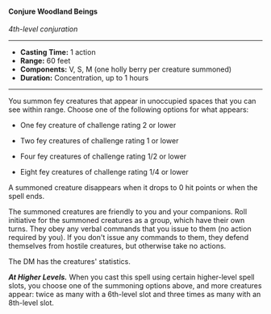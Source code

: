#### Conjure Woodland Beings
*4th-level conjuration*
___
- **Casting Time:** 1 action
- **Range:** 60 feet
- **Components:** V, S, M (one holly berry per creature summoned)
- **Duration:** Concentration, up to 1 hours
___
You summon fey creatures that appear in unoccupied spaces that you can see within range. Choose one of the following options for what appears:

- One fey creature of challenge rating 2 or lower

- Two fey creatures of challenge rating 1 or lower

- Four fey creatures of challenge rating 1/2 or lower

- Eight fey creatures of challenge rating 1/4 or lower

A summoned creature disappears when it drops to 0 hit points or when the spell ends.

The summoned creatures are friendly to you and your companions. Roll initiative for the summoned creatures as a group, which have their own turns. They obey any verbal commands that you issue to them (no action required by you). If you don't issue any commands to them, they defend themselves from hostile creatures, but otherwise take no actions.

The DM has the creatures' statistics.

***At Higher Levels.*** When you cast this spell using certain higher-level spell slots, you choose one of the summoning options above, and more creatures appear: twice as many with a 6th-level slot and three times as many with an 8th-level slot.